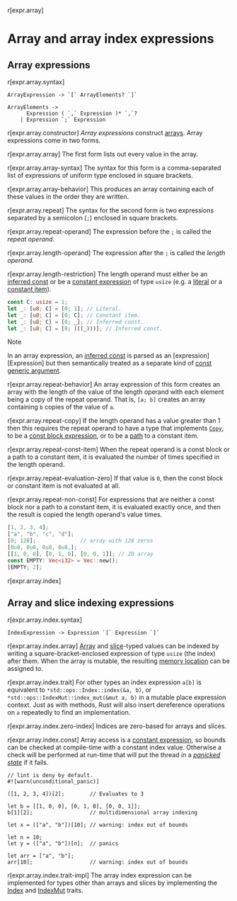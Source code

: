 r[expr.array]
# Array and array index expressions

## Array expressions

r[expr.array.syntax]
```grammar,expressions
ArrayExpression -> `[` ArrayElements? `]`

ArrayElements ->
      Expression ( `,` Expression )* `,`?
    | Expression `;` Expression
```

r[expr.array.constructor]
*Array expressions* construct [arrays][array].
Array expressions come in two forms.

r[expr.array.array]
The first form lists out every value in the array.

r[expr.array.array-syntax]
The syntax for this form is a comma-separated list of expressions of uniform type enclosed in square brackets.

r[expr.array.array-behavior]
This produces an array containing each of these values in the order they are written.

r[expr.array.repeat]
The syntax for the second form is two expressions separated by a semicolon (`;`) enclosed in square brackets.

r[expr.array.repeat-operand]
The expression before the `;` is called the *repeat operand*.

r[expr.array.length-operand]
The expression after the `;` is called the *length operand*.

r[expr.array.length-restriction]
The length operand must either be an [inferred const] or be a [constant expression] of type `usize` (e.g. a [literal] or a [constant item]).

```rust
const C: usize = 1;
let _: [u8; C] = [0; 1]; // Literal.
let _: [u8; C] = [0; C]; // Constant item.
let _: [u8; C] = [0; _]; // Inferred const.
let _: [u8; C] = [0; (((_)))]; // Inferred const.
```

> [!NOTE]
> In an array expression, an [inferred const] is parsed as an [expression][Expression] but then semantically treated as a separate kind of [const generic argument].

r[expr.array.repeat-behavior]
An array expression of this form creates an array with the length of the value of the length operand with each element being a copy of the repeat operand.
That is, `[a; b]` creates an array containing `b` copies of the value of `a`.

r[expr.array.repeat-copy]
If the length operand has a value greater than 1 then this requires the repeat operand to have a type that implements [`Copy`], to be a [const block expression], or to be a [path] to a constant item.

r[expr.array.repeat-const-item]
When the repeat operand is a const block or a path to a constant item, it is evaluated the number of times specified in the length operand.

r[expr.array.repeat-evaluation-zero]
If that value is `0`, then the const block or constant item is not evaluated at all.

r[expr.array.repeat-non-const]
For expressions that are neither a const block nor a path to a constant item, it is evaluated exactly once, and then the result is copied the length operand's value times.

```rust
[1, 2, 3, 4];
["a", "b", "c", "d"];
[0; 128];              // array with 128 zeros
[0u8, 0u8, 0u8, 0u8,];
[[1, 0, 0], [0, 1, 0], [0, 0, 1]]; // 2D array
const EMPTY: Vec<i32> = Vec::new();
[EMPTY; 2];
```

r[expr.array.index]
## Array and slice indexing expressions

r[expr.array.index.syntax]
```grammar,expressions
IndexExpression -> Expression `[` Expression `]`
```

r[expr.array.index.array]
[Array] and [slice]-typed values can be indexed by writing a square-bracket-enclosed expression of type `usize` (the index) after them.
When the array is mutable, the resulting [memory location] can be assigned to.

r[expr.array.index.trait]
For other types an index expression `a[b]` is equivalent to `*std::ops::Index::index(&a, b)`, or `*std::ops::IndexMut::index_mut(&mut a, b)` in a mutable place expression context.
Just as with methods, Rust will also insert dereference operations on `a` repeatedly to find an implementation.

r[expr.array.index.zero-index]
Indices are zero-based for arrays and slices.

r[expr.array.index.const]
Array access is a [constant expression], so bounds can be checked at compile-time with a constant index value.
Otherwise a check will be performed at run-time that will put the thread in a [_panicked state_][panic] if it fails.

```rust,should_panic
// lint is deny by default.
#![warn(unconditional_panic)]

([1, 2, 3, 4])[2];        // Evaluates to 3

let b = [[1, 0, 0], [0, 1, 0], [0, 0, 1]];
b[1][2];                  // multidimensional array indexing

let x = (["a", "b"])[10]; // warning: index out of bounds

let n = 10;
let y = (["a", "b"])[n];  // panics

let arr = ["a", "b"];
arr[10];                  // warning: index out of bounds
```

r[expr.array.index.trait-impl]
The array index expression can be implemented for types other than arrays and slices by implementing the [Index] and [IndexMut] traits.

[`Copy`]: ../special-types-and-traits.md#copy
[IndexMut]: std::ops::IndexMut
[Index]: std::ops::Index
[array]: ../types/array.md
[const generic argument]: items.generics.const.argument
[const block expression]: expr.block.const
[constant expression]: ../const_eval.md#constant-expressions
[constant item]: ../items/constant-items.md
[inferred const]: items.generics.const.inferred
[literal]: ../tokens.md#literals
[memory location]: ../expressions.md#place-expressions-and-value-expressions
[panic]: ../panic.md
[path]: path-expr.md
[slice]: ../types/slice.md
